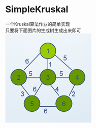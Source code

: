 # SimpleKruskal
一个Kruskal算法作业的简单实现  
只要将下面图片的生成树生成出来即可  
![img](https://github.com/Merborn/SimpleKruskal/blob/master/image.png)
